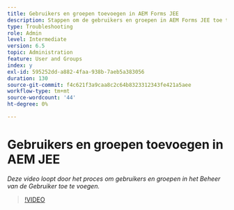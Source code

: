 ```yaml
---
title: Gebruikers en groepen toevoegen in AEM Forms JEE
description: Stappen om de gebruikers en groepen in AEM Forms JEE toe te voegen
type: Troubleshooting
role: Admin
level: Intermediate
version: 6.5
topic: Administration
feature: User and Groups
index: y
exl-id: 595252dd-a882-4faa-938b-7aeb5a383056
duration: 130
source-git-commit: f4c621f3a9caa8c2c64b8323312343fe421a5aee
workflow-type: tm+mt
source-wordcount: '44'
ht-degree: 0%

---
```


# Gebruikers en groepen toevoegen in AEM JEE

*Deze video loopt door het proces om gebruikers en groepen in het Beheer van de Gebruiker toe te voegen.*

>[!VIDEO](https://video.tv.adobe.com/v/335485?quality=12&learn=on)
